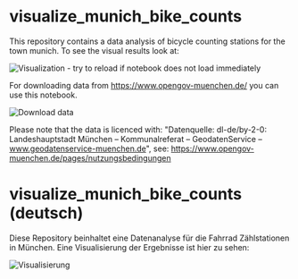 # visualize_munich_bike_counts
This repository contains a data analysis of bicycle counting stations for the town munich.
To see the visual results look at:

![Visualization](data_visualization.ipynb "Visualization") - try to reload if notebook does not load immediately

For downloading data from https://www.opengov-muenchen.de/ you can use this notebook. 

![Download data](download_data.ipynb "Download data")

Please note that the data is licenced with:  "Datenquelle: dl-de/by-2-0:
Landeshauptstadt München – Kommunalreferat – GeodatenService – www.geodatenservice-muenchen.de", see: https://www.opengov-muenchen.de/pages/nutzungsbedingungen 


# visualize_munich_bike_counts (deutsch)
Diese Repository beinhaltet eine Datenanalyse für die Fahrrad Zählstationen in München.
Eine Visualisierung der Ergebnisse ist hier zu sehen:

![Visualisierung](data_visualization.ipynb "Visualisierung")

